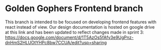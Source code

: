 # Golden Gophers Frontend branch
This branch is intended to be focused on developing frontend features with react instead of view.
Our design documentation is hosted on google drive at this link and has been updated to reflect changes made in sprint 3:
https://docs.google.com/document/d/1T5AzOs5fAfv3e9UgPnz-dnHmS2HLUOtYHPc8bw7CCUA/edit?usp=sharing
